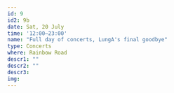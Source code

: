 ```yaml
---
id: 9
id2: 9b
date: Sat, 20 July
time: '12:00–23:00'
name: "Full day of concerts, LungA's final goodbye"
type: Concerts
where: Rainbow Road
descr1: ""  
descr2: ""
descr3: 
img: 
---
```

